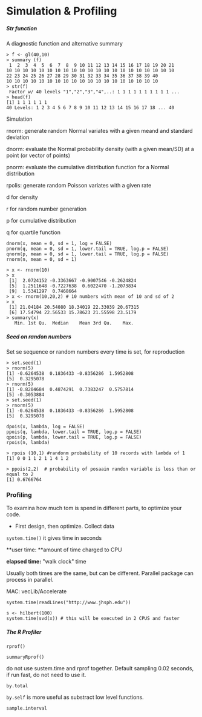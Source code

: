 # Simulation & Profiling

##### Str function

A diagnostic function and alternative summary

```
> f <- gl(40,10)
> summary (f)
 1  2  3  4  5  6  7  8  9 10 11 12 13 14 15 16 17 18 19 20 21 
10 10 10 10 10 10 10 10 10 10 10 10 10 10 10 10 10 10 10 10 10 
22 23 24 25 26 27 28 29 30 31 32 33 34 35 36 37 38 39 40 
10 10 10 10 10 10 10 10 10 10 10 10 10 10 10 10 10 10 10 
> str(f)
 Factor w/ 40 levels "1","2","3","4",..: 1 1 1 1 1 1 1 1 1 1 ...
> head(f)
[1] 1 1 1 1 1 1
40 Levels: 1 2 3 4 5 6 7 8 9 10 11 12 13 14 15 16 17 18 ... 40
```

Simulation

rnorm: generate random Normal variates with a given meand and standard deviation

dnorm: evaluate the Normal probability density \(with a given mean/SD\) at a point \(or vector of points\)

pnorm: evaluate the cumulative distribution function for a Normal distribution

rpolis: generate random Poisson variates with a given rate

d for density

r for random number generation

p for cumulative distribution

q for quartile function

```
dnorm(x, mean = 0, sd = 1, log = FALSE)
pnorm(q, mean = 0, sd = 1, lower.tail = TRUE, log.p = FALSE)
qnorm(p, mean = 0, sd = 1, lower.tail = TRUE, log.p = FALSE)
rnorm(n, mean = 0, sd = 1)
```

```
> x <- rnorm(10)
> x
 [1]  2.0724152 -0.3363667 -0.9007546 -0.2624824
 [5]  1.2511648 -0.7227638  0.6022470 -1.2073834
 [9]  1.5341297  0.7468664
> x <- rnorm(10,20,2) # 10 numbers with mean of 10 and sd of 2
> x
 [1] 21.04184 20.54080 18.34019 22.33039 20.67315
 [6] 17.54794 22.56533 15.78623 21.55598 23.5179
> summary(x)
   Min. 1st Qu.  Median    Mean 3rd Qu.    Max.
```

##### Seed on randon numbers

Set se sequence or random numbers every time is set, for reproduction

```
> set.seed(1)
> rnorm(5)
[1] -0.6264538  0.1836433 -0.8356286  1.5952808
[5]  0.3295078
> rnorm(5)
[1] -0.8204684  0.4874291  0.7383247  0.5757814
[5] -0.3053884
> set.seed(1)
> rnorm(5)
[1] -0.6264538  0.1836433 -0.8356286  1.5952808
[5]  0.3295078
```

```
dpois(x, lambda, log = FALSE)
ppois(q, lambda, lower.tail = TRUE, log.p = FALSE)
qpois(p, lambda, lower.tail = TRUE, log.p = FALSE)
rpois(n, lambda)
```

```
> rpois (10,1) #randonm probability of 10 records with lambda of 1
[1] 0 0 1 1 2 1 1 4 1 2

> ppois(2,2)  # probability of posaain randon variable is less than or equal to 2
[1] 0.6766764
```

### Profiling

To examina how much tom is spend in different parts, to optimize your code. 

* First design, then optimize. Collect data

`system.time()` it gives time in seconds

**user time: **amount of time charged to CPU

**elapsed time:** "walk clock" time

Usually both times are the same, but can be different. Parallel package can process in parallel.

MAC: vecLib/Accelerate

```
system.time(readLines("http://www.jhsph.edu"))

s <- hilbert(100)
system.time(svd(x)) # this will be executed in 2 CPUS and faster

```

##### The R Profiler

`rprof()`

`summaryRprof()`

do not use sustem.time and rprof together. Default sampling 0.02 seconds, if run fast, do not need to use it.

`by.total  `

`by.self` is more useful as substract low level functions. 

`sample.interval`











